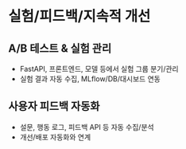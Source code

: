 # 실험/피드백/지속적 개선

## A/B 테스트 & 실험 관리
- FastAPI, 프론트엔드, 모델 등에서 실험 그룹 분기/관리
- 실험 결과 자동 수집, MLflow/DB/대시보드 연동

## 사용자 피드백 자동화
- 설문, 행동 로그, 피드백 API 등 자동 수집/분석
- 개선/배포 자동화와 연계 